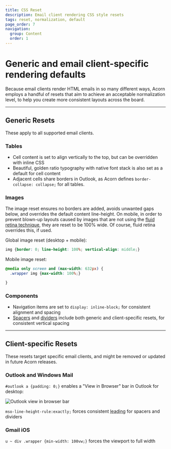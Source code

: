 ```yaml
---
title: CSS Reset
description: Email client rendering CSS style resets
tags: reset, normalization, default
page_order: 7
navigation:
  group: Content
  order: 1
---
```


# Generic and email client-specific rendering defaults

Because email clients render HTML emails in so many different ways, Acorn employs a handful of resets that aim to achieve an acceptable normalization level, to help you create more consistent layouts across the board.

---

## Generic Resets

These apply to all supported email clients.

### Tables

- Cell content is set to align vertically to the top, but can be overridden with inline CSS
- Beautiful, golden ratio typography with native font stack is also set as a default for cell content
- Adjacent cells share borders in Outlook, as Acorn defines `border-collapse: collapse;` for all tables.

### Images

The image reset ensures no borders are added, avoids unwanted gaps below, and overrides the default content line-height. On mobile, in order to prevent blown-up layouts caused by images that are not using the [fluid retina technique](../acorn/images/#fluid-retina), they are reset to be 100% wide. Of course, fluid retina overrides this, if used.

Global image reset (desktop + mobile):

```css
img {border: 0; line-height: 100%; vertical-align: middle;}
```

Mobile image reset:

```css
@media only screen and (max-width: 632px) {
  .wrapper img {max-width: 100%;}

}
```

### Components

- Navigation items are set to `display: inline-block;` for consistent alignment and spacing
- [Spacers](../spacer) and [dividers](../divider) include both generic and client-specific resets, for consistent vertical spacing

---

## Client-specific Resets

These resets target specific email clients, and might be removed or updated in future Acorn releases.

### Outlook and Windows Mail

`#outlook a {padding: 0;}` enables a "View in Browser" bar in Outlook for desktop:

![Outlook view in browser bar](/img/acorn/outlook-view-in-browser.png)

`mso-line-height-rule:exactly;` forces consistent <abbr class="cursor-default" title="Line height">leading</abbr> for spacers and dividers

### Gmail iOS

`u ~ div .wrapper {min-width: 100vw;}` forces the viewport to full width
